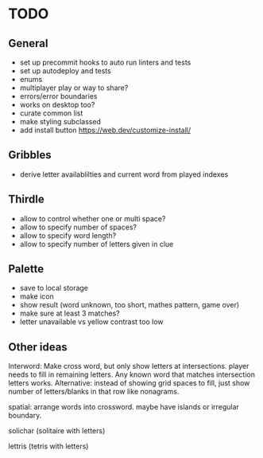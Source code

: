 # TODO

## General

- set up precommit hooks to auto run linters and tests
- set up autodeploy and tests
- enums
- multiplayer play or way to share?
- errors/error boundaries
- works on desktop too?
- curate common list
- make styling subclassed
- add install button https://web.dev/customize-install/

## Gribbles

- derive letter availablilties and current word from played indexes

## Thirdle

- allow to control whether one or multi space?
- allow to specify number of spaces?
- allow to specify word length?
- allow to specify number of letters given in clue

## Palette

- save to local storage
- make icon
- show result (word unknown, too short, mathes pattern, game over)
- make sure at least 3 matches?
- letter unavailable vs yellow contrast too low

## Other ideas

Interword: Make cross word, but only show letters at intersections. player needs to fill in remaining letters. Any known word that matches intersection letters works. Alternative: instead of showing grid spaces to fill, just show number of letters/blanks in that row like nonagrams.

spatial: arrange words into crossword. maybe have islands or irregular boundary.

solichar (solitaire with letters)

lettris (tetris with letters)